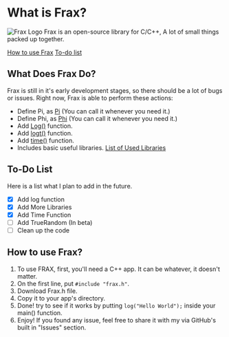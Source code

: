 # What is Frax?
![Frax Logo](https://daei.ultrabs.cf/image/2.png "Frax Logo")
Frax is an open-source library for C/C++, A lot of small things packed up together.

[How to use Frax]()
[To-do list](https://github.com/mohsenemx/frax#to-do-list)

## What Does Frax Do?
Frax is still in it's early development stages, so there should be a lot of bugs or issues.
Right now, Frax is able to perform these actions:
* Define Pi, as [Pi](https://github.com/mohsenemx/frax/wiki/Pi) (You can call it whenever you need it.)
* Define Phi, as [Phi](https://github.com/mohsenemx/frax/wiki/Phi) (You can call it whenever you need it.)
* Add [Log()](https://github.com/mohsenemx/frax/wiki/Log()-Function) function.
* Add [logt()](https://github.com/mohsenemx/frax/wiki/Logt()-Function) function.
* Add [time()]() function.
* Includes basic useful libraries. [List of Used Libraries](https://github.com/mohsenemx/frax/wiki/Used-Libraries)

## To-Do List
Here is a list what I plan to add in the future.

- [x] Add log function
- [x] Add More Libraries
- [x] Add Time Function
- [ ] Add TrueRandom (In beta)
- [ ] Clean up the code

## How to use Frax?
1. To use FRAX, first, you'll need a C++ app. It can be whatever, it doesn't matter.
2. On the first line, put `#include "frax.h"`.
3. Download Frax.h file.
4. Copy it to your app's directory.
5. Done! try to see if it works by putting `log("Hello World");` inside your main() function.
6. Enjoy! If you found any issue, feel free to share it with my via GitHub's built in "Issues" section.